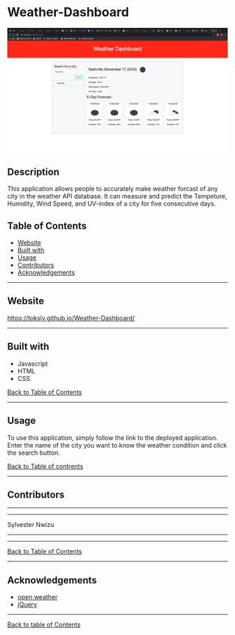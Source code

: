 # Weather-Dashboard
![Screenshot of tech-blog](images/screenShot.png)

## Description

This application allows people to accurately make weather forcast of any city in the weather API database. It can measure and predict the Tempeture, Humidity, Wind Speed, and UV-index of a city for five consecutive days.

## Table of Contents

- [Website](#website)
- [Built with](#built-with)
- [Usage](#usage)
- [Contributors](#contributors)
- [Acknowledgements](#acknowledgements)

---

## Website

https://toksly.github.io/Weather-Dashboard/

---

## Built with

- Javascript
- HTML
- CSS


[Back to Table of Contents](#table-of-contents)

---

## Usage

To use this application, simply follow the link to the deployed application. Enter the name of the city you want to know the weather condition and click the search button.

[Back to Table of contrents](#table-of-contents)

---

## Contributors

---
---

Sylvester Nwizu

---
---

[Back to Table of Contents](#table-of-contents)

---

## Acknowledgements

- [open weather](https://openweathermap.org/)
- [jQuery](https://jquery.com/)

---

[Back to table of Contents](#table-of-contents)
